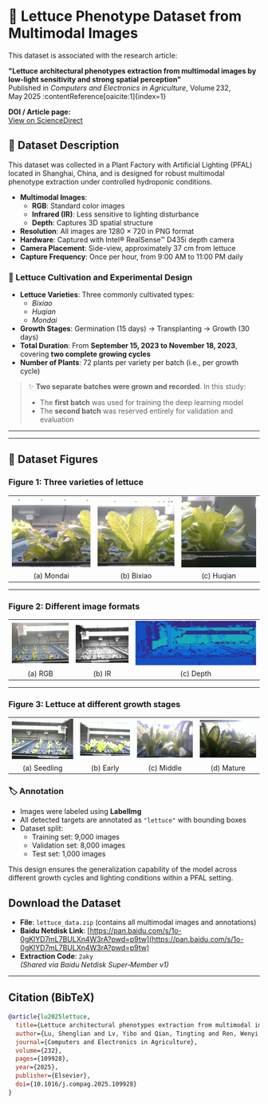 # 🥬 Lettuce Phenotype Dataset from Multimodal Images

This dataset is associated with the research article:

**"Lettuce architectural phenotypes extraction from multimodal images by low‑light sensitivity and strong spatial perception"**  
Published in *Computers and Electronics in Agriculture*, Volume 232, May 2025 :contentReference[oaicite:1]{index=1}

**DOI / Article page:**  
[View on ScienceDirect](https://www.sciencedirect.com/science/article/pii/S0168169925000341?ref=pdf_download&fr=RR-2&rr=977331744e85099d)

## 📁 Dataset Description

This dataset was collected in a Plant Factory with Artificial Lighting (PFAL) located in Shanghai, China, and is designed for robust multimodal phenotype extraction under controlled hydroponic conditions.

- **Multimodal Images**:
  - **RGB**: Standard color images
  - **Infrared (IR)**: Less sensitive to lighting disturbance
  - **Depth**: Captures 3D spatial structure
- **Resolution**: All images are 1280 × 720 in PNG format
- **Hardware**: Captured with Intel® RealSense™ D435i depth camera
- **Camera Placement**: Side-view, approximately 37 cm from lettuce
- **Capture Frequency**: Once per hour, from 9:00 AM to 11:00 PM daily

### 🌱 Lettuce Cultivation and Experimental Design

- **Lettuce Varieties**: Three commonly cultivated types:
  - *Bixiao*
  - *Huqian*
  - *Mondai*
- **Growth Stages**: Germination (15 days) → Transplanting → Growth (30 days)
- **Total Duration**: From **September 15, 2023 to November 18, 2023**, covering **two complete growing cycles**
- **Number of Plants**: 72 plants per variety per batch (i.e., per growth cycle)

> ✨ **Two separate batches were grown and recorded**. In this study:
> - The **first batch** was used for training the deep learning model  
> - The **second batch** was reserved entirely for validation and evaluation

---

---

## 📸 Dataset Figures

### **Figure 1**: Three varieties of lettuce  

<table>
  <tr>
    <td><img src="images/Mondai.png" width="100%"></td>
    <td><img src="images/Bixiao.png" width="100%"></td>
    <td><img src="images/Huqian.png" width="100%"></td>
  </tr>
  <tr>
    <td align="center">(a) Mondai</td>
    <td align="center">(b) Bixiao</td>
    <td align="center">(c) Huqian</td>
  </tr>
</table>

---

### **Figure 2**: Different image formats  

<table>
  <tr>
    <td><img src="images/RGB.png" width="100%"></td>
    <td><img src="images/IR.png" width="100%"></td>
    <td><img src="images/Depth.png" width="100%"></td>
  </tr>
  <tr>
    <td align="center">(a) RGB</td>
    <td align="center">(b) IR</td>
    <td align="center">(c) Depth</td>
  </tr>
</table>

---

### **Figure 3**: Lettuce at different growth stages  

<table>
  <tr>
    <td><img src="images/Seedling stage.png" width="100%"></td>
    <td><img src="images/Early growth stage.png" width="100%"></td>
    <td><img src="images/Middle growth stage.png" width="100%"></td>
    <td><img src="images/Mature stage.png" width="100%"></td>
  </tr>
  <tr>
    <td align="center">(a) Seedling</td>
    <td align="center">(b) Early</td>
    <td align="center">(c) Middle</td>
    <td align="center">(d) Mature</td>
  </tr>
</table>




### 🏷️ Annotation

- Images were labeled using **LabelImg**
- All detected targets are annotated as `"lettuce"` with bounding boxes
- Dataset split:
  - Training set: 9,000 images
  - Validation set: 8,000 images
  - Test set: 1,000 images

This design ensures the generalization capability of the model across different growth cycles and lighting conditions within a PFAL setting.


##  Download the Dataset

- **File**: `lettuce_data.zip` (contains all multimodal images and annotations)
- **Baidu Netdisk Link**: [https://pan.baidu.com/s/1o-0gKlYD7mL7BULXn4W3rA?pwd=p9tw](https://pan.baidu.com/s/1o-0gKlYD7mL7BULXn4W3rA?pwd=p9tw) 
- **Extraction Code**: `2aky`  
  *(Shared via Baidu Netdisk Super‑Member v1)*

---

##  Citation (BibTeX)

```bibtex
@article{lu2025lettuce,
  title={Lettuce architectural phenotypes extraction from multimodal images by low‑light sensitivity and strong spatial perception},
  author={Lu, Shenglian and Lv, Yibo and Qian, Tingting and Ren, Wenyi and Li, Xiaoming and Li, Yiyang and Li, Guo},
  journal={Computers and Electronics in Agriculture},
  volume={232},
  pages={109928},
  year={2025},
  publisher={Elsevier},
  doi={10.1016/j.compag.2025.109928}
}

